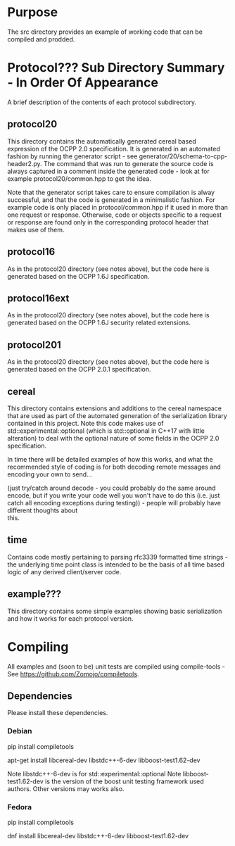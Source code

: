 # Purpose

The src directory provides an example of working code that can be compiled and
prodded.

# Protocol??? Sub Directory Summary - In Order Of Appearance

A brief description of the contents of each protocol subdirectory.

## protocol20

This directory contains the automatically generated cereal based expression of
the OCPP 2.0 specification. It is generated in an automated fashion by running 
the generator script - see generator/20/schema-to-cpp-header2.py. The command
that was run to generate the source code is always captured in a comment inside
the generated code - look at for example protocol20/common.hpp to get the idea.

Note that the generator script takes care to ensure compilation is alway successful,
and that the code is generated in a minimalistic fashion. For example code is only
placed in protocol/common.hpp if it used in more than one request or response.
Otherwise, code or objects specific to a request or response are found only in the 
corresponding protocol header that makes use of them.

## protocol16

As in the protocol20 directory (see notes above), but the code here is generated
based on the OCPP 1.6J specification.

## protocol16ext

As in the protocol20 directory (see notes above), but the code here is generated
based on the OCPP 1.6J security related extensions.

## protocol201

As in the protocol20 directory (see notes above), but the code here is generated
based on the OCPP 2.0.1 specification.

## cereal

This directory contains extensions and additions to the cereal namespace that
are used as part of the automated generation of the serialization library
contained in this project. Note this code makes use of
std::experimental::optional (which is std::optional in C++17 with little alteration) 
to deal with the optional nature of some fields in the OCPP 2.0 specification.

In time there will be detailed examples of how this works, and what the recommended 
style of coding is for both decoding remote messages and encoding your own to send...

(just try/catch around decode - you could probably do the same around encode, but
if you write your code well you won't have to do this (i.e. just catch all encoding
exceptions during testing)) - people will probably have different thoughts about  
this.

## time

Contains code mostly pertaining to parsing rfc3339 formatted time strings -
the underlying time point class is intended to be the basis of all time based
logic of any derived client/server code.

## example???

This directory contains some simple examples showing basic serialization and how it
works for each protocol version.

# Compiling

All examples and (soon to be) unit tests are compiled using compile-tools - See
https://github.com/Zomojo/compiletools.


## Dependencies

Please install these dependencies.

### Debian

pip install compiletools

apt-get install libcereal-dev libstdc++-6-dev libboost-test1.62-dev

Note libstdc++-6-dev is for std::experimental::optional
Note libboost-test1.62-dev is the version of the boost unit testing framework used authors. Other versions may works also.


### Fedora

pip install compiletools

dnf install libcereal-dev libstdc++-6-dev libboost-test1.62-dev

